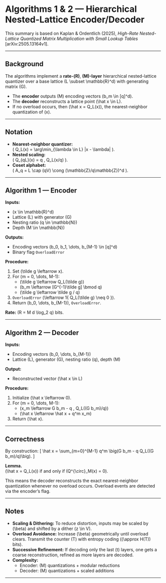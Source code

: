 # Algorithms 1 & 2 — Hierarchical Nested-Lattice Encoder/Decoder

This summary is based on Kaplan & Ordentlich (2025), *High-Rate Nested-Lattice Quantized Matrix Multiplication with Small Lookup Tables* [arXiv:2505.13164v1].

---

## Background
The algorithms implement a **rate-\(R\)**, **\(M\)-layer** hierarchical nested-lattice quantizer over a base lattice \(L \subset \mathbb{R}^d\) with generating matrix \(G\).  
- The **encoder** outputs \(M\) encoding vectors \(b_m \in [q]^d\).  
- The **decoder** reconstructs a lattice point \(\hat x \in L\).  
- If no overload occurs, then \(\hat x = Q_L(x)\), the nearest-neighbor quantization of \(x\).

---

## Notation
- **Nearest-neighbor quantizer:**  
  \( Q_L(x) = \arg\min_{\lambda \in L} \|x - \lambda\| \).  
- **Nested scaling:**  
  \( Q_{qL}(x) = q \, Q_L(x/q) \).  
- **Coset alphabet:**  
  \( A_q = L \cap (qV) \cong (\mathbb{Z}/q\mathbb{Z})^d \).  

---

## Algorithm 1 — Encoder

**Inputs:**  
- \(x \in \mathbb{R}^d\)  
- Lattice \(L\) with generator \(G\)  
- Nesting ratio \(q \in \mathbb{N}\)  
- Depth \(M \in \mathbb{N}\)

**Outputs:**  
- Encoding vectors \(b_0, b_1, \dots, b_{M-1} \in [q]^d\)  
- Binary flag `OverloadError`

**Procedure:**  
1. Set \(\tilde g \leftarrow x\).  
2. For \(m = 0, \dots, M-1\):  
   - \(\tilde g \leftarrow Q_L(\tilde g)\)  
   - \(b_m \leftarrow [G^{-1}\tilde g] \bmod q\)  
   - \(\tilde g \leftarrow \tilde g / q\)  
3. `OverloadError` \(\leftarrow 1\{ Q_L(\tilde g) \neq 0 \}\).  
4. Return \(b_0, \dots, b_{M-1}\), `OverloadError`.

**Rate:** \(R = M d \log_2 q\) bits.

---

## Algorithm 2 — Decoder

**Inputs:**  
- Encoding vectors \(b_0, \dots, b_{M-1}\)  
- Lattice \(L\), generator \(G\), nesting ratio \(q\), depth \(M\)

**Output:**  
- Reconstructed vector \(\hat x \in L\)

**Procedure:**  
1. Initialize \(\hat x \leftarrow 0\).  
2. For \(m = 0, \dots, M-1\):  
   - \(x_m \leftarrow G b_m - q \, Q_L((G b_m)/q)\)  
   - \(\hat x \leftarrow \hat x + q^m x_m\)  
3. Return \(\hat x\).

---

## Correctness

By construction:
\[
\hat x = \sum_{m=0}^{M-1} q^m \big(G b_m - q Q_L((G b_m)/q)\big).
\]

**Lemma.**  
\(\hat x = Q_L(x)\) if and only if \(Q^{\circ}_M(x) = 0\).  

This means the decoder reconstructs the exact nearest-neighbor quantization whenever no overload occurs. Overload events are detected via the encoder’s flag.

---

## Notes
- **Scaling & Dithering:** To reduce distortion, inputs may be scaled by \(\beta\) and shifted by a dither \(z \in V\).  
- **Overload Avoidance:** Increase \(\beta\) geometrically until overload clears. Transmit the counter \(T\) with entropy coding (\(\approx H(T)\) bits).  
- **Successive Refinement:** If decoding only the last \(t\) layers, one gets a coarse reconstruction, refined as more layers are decoded.  
- **Complexity:**  
  - Encoder: \(M\) quantizations + modular reductions  
  - Decoder: \(M\) quantizations + scaled additions  

---
